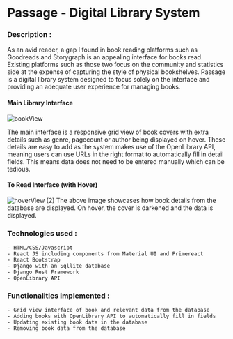 # Passage - Digital Library System

### Description :
As an avid reader, a gap I found in book reading platforms such as Goodreads and Storygraph is an appealing interface for books read. Existing platforms such as those
two focus on the community and statistics side at the expense of capturing the style of physical bookshelves. Passage is a digital library system designed to focus 
solely on the interface and providing an adequate user experience for managing books.

#### Main Library Interface
![bookView](https://user-images.githubusercontent.com/78224090/193417096-262cfd5e-65a5-4509-a14b-8d918562dd24.PNG)

The main interface is a responsive grid view of book covers with extra details such as genre, pagecount or author being displayed on hover. These details are easy to add
as the system makes use of the OpenLibrary API, meaning users can use URLs in the right format to automatically fill in detail fields. This means data does not need to be 
entered manually which can be tedious.

#### To Read Interface (with Hover)
![hoverView (2)](https://user-images.githubusercontent.com/78224090/193417203-42d26e5e-8be1-4990-95b0-661506d7541e.PNG)
The above image showcases how book details from the database are displayed. On hover, the cover is darkened and the data is displayed.

### Technologies used :
    - HTML/CSS/Javascript
    - React JS including components from Material UI and Primereact
    - React Bootstrap
    - Django with an Sqllite database
    - Django Rest Framework
    - OpenLibrary API

### Functionalities implemented :
    - Grid view interface of book and relevant data from the database
    - Adding books with OpenLibrary API to automatically fill in fields
    - Updating existing book data in the database
    - Removing book data from the database


